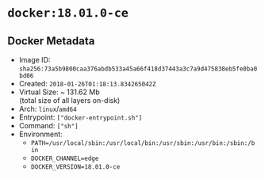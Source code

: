# `docker:18.01.0-ce`

## Docker Metadata

- Image ID: `sha256:73a5b9800caa376abdb533a45a66f418d37443a3c7a9d475838eb5fe0ba0bd06`
- Created: `2018-01-26T01:18:13.834265042Z`
- Virtual Size: ~ 131.62 Mb  
  (total size of all layers on-disk)
- Arch: `linux`/`amd64`
- Entrypoint: `["docker-entrypoint.sh"]`
- Command: `["sh"]`
- Environment:
  - `PATH=/usr/local/sbin:/usr/local/bin:/usr/sbin:/usr/bin:/sbin:/bin`
  - `DOCKER_CHANNEL=edge`
  - `DOCKER_VERSION=18.01.0-ce`
